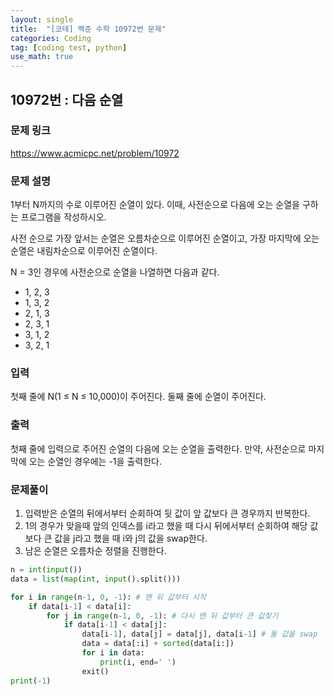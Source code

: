 ```yaml
---
layout: single
title:  "[코테] 백준 수학 10972번 문제"
categories: Coding
tag: [coding test, python]
use_math: true
---
```


## 10972번 : 다음 순열
### 문제 링크
<https://www.acmicpc.net/problem/10972>

### 문제 설명
1부터 N까지의 수로 이루어진 순열이 있다. 이때, 사전순으로 다음에 오는 순열을 구하는 프로그램을 작성하시오.

사전 순으로 가장 앞서는 순열은 오름차순으로 이루어진 순열이고, 가장 마지막에 오는 순열은 내림차순으로 이루어진 순열이다.

N = 3인 경우에 사전순으로 순열을 나열하면 다음과 같다.

- 1, 2, 3
- 1, 3, 2
- 2, 1, 3
- 2, 3, 1
- 3, 1, 2
- 3, 2, 1

### 입력
첫째 줄에 N(1 ≤ N ≤ 10,000)이 주어진다. 둘째 줄에 순열이 주어진다.

### 출력
첫째 줄에 입력으로 주어진 순열의 다음에 오는 순열을 출력한다. 만약, 사전순으로 마지막에 오는 순열인 경우에는 -1을 출력한다.

### 문제풀이
1. 입력받은 순열의 뒤에서부터 순회하여 뒷 값이 앞 값보다 큰 경우까지 반복한다.
2. 1의 경우가 맞을때 앞의 인덱스를 i라고 했을 때 다시 뒤에서부터 순회하여 해당 값보다 큰 값을 j라고 했을 때 i와 j의 값을 swap한다.
3. 남은 순열은 오름차순 정렬을 진행한다.

```python
n = int(input())
data = list(map(int, input().split()))

for i in range(n-1, 0, -1): # 맨 뒤 값부터 시작
    if data[i-1] < data[i]:
        for j in range(n-1, 0, -1): # 다시 맨 뒤 값부터 큰 값찾기
            if data[i-1] < data[j]:
                data[i-1], data[j] = data[j], data[i-1] # 둘 값을 swap
                data = data[:i] + sorted(data[i:])
                for i in data:
                    print(i, end=' ')
                exit()
print(-1)
```
